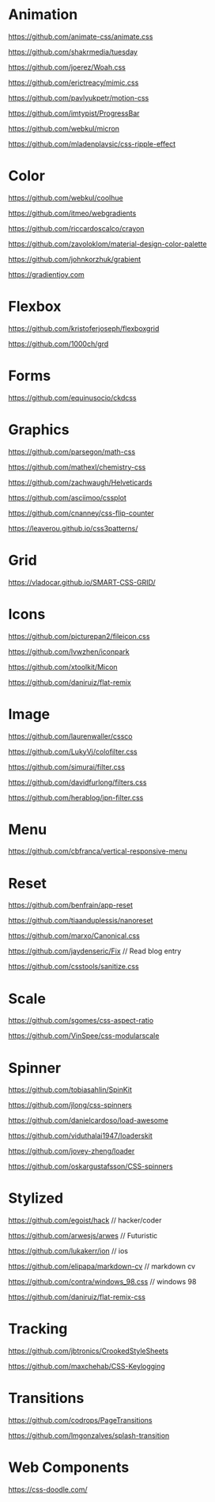 # Animation

https://github.com/animate-css/animate.css

https://github.com/shakrmedia/tuesday

https://github.com/joerez/Woah.css

https://github.com/erictreacy/mimic.css

https://github.com/pavlyukpetr/motion-css

https://github.com/imtypist/ProgressBar

https://github.com/webkul/micron

https://github.com/mladenplavsic/css-ripple-effect

# Color

https://github.com/webkul/coolhue

https://github.com/itmeo/webgradients

https://github.com/riccardoscalco/crayon

https://github.com/zavoloklom/material-design-color-palette

https://github.com/johnkorzhuk/grabient

https://gradientjoy.com

# Flexbox

https://github.com/kristoferjoseph/flexboxgrid

https://github.com/1000ch/grd

# Forms

https://github.com/equinusocio/ckdcss

# Graphics

https://github.com/parsegon/math-css

https://github.com/mathexl/chemistry-css

https://github.com/zachwaugh/Helveticards

https://github.com/asciimoo/cssplot

https://github.com/cnanney/css-flip-counter

https://leaverou.github.io/css3patterns/

# Grid

https://vladocar.github.io/SMART-CSS-GRID/

# Icons

https://github.com/picturepan2/fileicon.css

https://github.com/lvwzhen/iconpark

https://github.com/xtoolkit/Micon

https://github.com/daniruiz/flat-remix

# Image

https://github.com/laurenwaller/cssco

https://github.com/LukyVj/colofilter.css

https://github.com/simurai/filter.css

https://github.com/davidfurlong/filters.css

https://github.com/herablog/jpn-filter.css

# Menu

https://github.com/cbfranca/vertical-responsive-menu

# Reset

https://github.com/benfrain/app-reset

https://github.com/tiaanduplessis/nanoreset

https://github.com/marxo/Canonical.css

https://github.com/jaydenseric/Fix // Read blog entry

https://github.com/csstools/sanitize.css

# Scale

https://github.com/sgomes/css-aspect-ratio

https://github.com/VinSpee/css-modularscale

# Spinner
  
https://github.com/tobiasahlin/SpinKit

https://github.com/jlong/css-spinners

https://github.com/danielcardoso/load-awesome

https://github.com/viduthalai1947/loaderskit

https://github.com/jovey-zheng/loader

https://github.com/oskargustafsson/CSS-spinners

# Stylized

https://github.com/egoist/hack // hacker/coder

https://github.com/arwesjs/arwes // Futuristic

https://github.com/lukakerr/ion // ios

https://github.com/elipapa/markdown-cv // markdown cv

https://github.com/contra/windows_98.css // windows 98

https://github.com/daniruiz/flat-remix-css

# Tracking

https://github.com/jbtronics/CrookedStyleSheets

https://github.com/maxchehab/CSS-Keylogging

# Transitions

https://github.com/codrops/PageTransitions

https://github.com/lmgonzalves/splash-transition

# Web Components

https://css-doodle.com/
